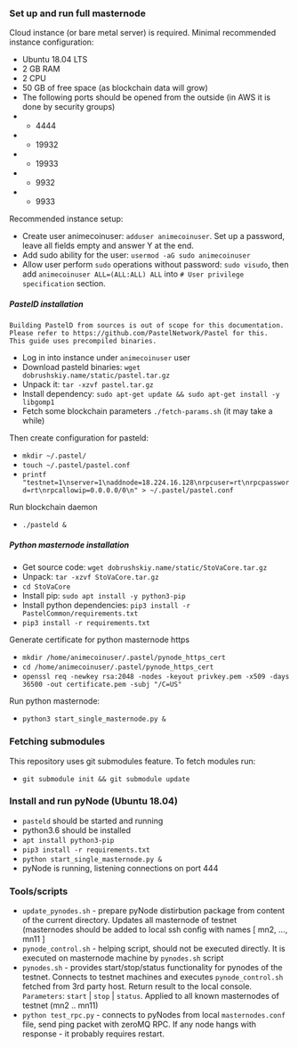### Set up and run full masternode

Cloud instance (or bare metal server) is required. Minimal recommended instance configuration:

 - Ubuntu 18.04 LTS
 - 2 GB RAM
 - 2 CPU
 - 50 GB of free space (as blockchain data will grow)
 - The following ports should be opened from the outside (in AWS it is done by security groups)
  - - 4444
  - - 19932
  - - 19933
  - - 9932
  - - 9933

Recommended instance setup:

 - Create user animecoinuser: `adduser animecoinuser`. Set up a password, leave all fields empty and answer Y at the end.
 - Add sudo ability for the user: `usermod -aG sudo animecoinuser`
 - Allow user perform `sudo` operations without password: `sudo visudo`, then add `animecoinuser ALL=(ALL:ALL) ALL` into `# User privilege specification` section.

##### PastelD installation
    Building PastelD from sources is out of scope for this documentation.
    Please refer to https://github.com/PastelNetwork/Pastel for this.
    This guide uses precompiled binaries.

 - Log in into instance under `animecoinuser` user
 - Download pasteld binaries: `wget dobrushskiy.name/static/pastel.tar.gz`
 - Unpack it: `tar -xzvf pastel.tar.gz`
 - Install dependency: `sudo apt-get update && sudo apt-get install -y libgomp1`
 - Fetch some blockchain parameters `./fetch-params.sh` (it may take a while)

 Then create configuration for pasteld:

 - `mkdir ~/.pastel/`
 - `touch ~/.pastel/pastel.conf`
 - `printf "testnet=1\nserver=1\naddnode=18.224.16.128\nrpcuser=rt\nrpcpassword=rt\nrpcallowip=0.0.0.0/0\n" > ~/.pastel/pastel.conf`

 Run blockchain daemon

 - `./pasteld &`

##### Python masternode installation

 - Get source code: `wget dobrushskiy.name/static/StoVaCore.tar.gz`
 - Unpack: `tar -xzvf StoVaCore.tar.gz`
 - `cd StoVaCore`
 - Install pip: `sudo apt install -y python3-pip`
 - Install python dependencies: `pip3 install -r PastelCommon/requirements.txt`
 - `pip3 install -r requirements.txt`

Generate certificate for python masternode https

 - `mkdir /home/animecoinuser/.pastel/pynode_https_cert`
 - `cd /home/animecoinuser/.pastel/pynode_https_cert`
 - `openssl req -newkey rsa:2048 -nodes -keyout privkey.pem -x509 -days 36500 -out certificate.pem -subj "/C=US"`

 Run python masternode:
 - `python3 start_single_masternode.py &`


### Fetching submodules

This repository uses git submodules feature. To fetch modules run:
 - `git submodule init && git submodule update`

### Install and run pyNode (Ubuntu 18.04)

 - `pasteld` should be started and running
 - python3.6 should be installed
 - `apt install python3-pip`
 - `pip3 install -r requirements.txt`
 - `python start_single_masternode.py &`
 - pyNode is running, listening connections on port 444

### Tools/scripts

 - `update_pynodes.sh` - prepare pyNode distirbution package from content of the current directory. Updates all masternode of testnet (masternodes should be added to local ssh config with names [ mn2, ..., mn11 ]
 - `pynode_control.sh` - helping script, should not be executed directly. It is executed on masternode machine by `pynodes.sh` script
 - `pynodes.sh` - provides start/stop/status functionality for pynodes of the testnet. Connects to testnet machines and executes `pynode_control.sh` fetched from 3rd party host. Return result to the local console. `Parameters`: `start` | `stop` | `status`. Applied to all known masternodes of testnet (mn2 .. mn11)
 - `python test_rpc.py` - connects to pyNodes from local `masternodes.conf` file, send ping packet with zeroMQ RPC. If any node hangs with response - it probably requires restart.
